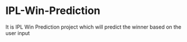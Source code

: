 # IPL-Win-Prediction
It is IPL Win Prediction project which will predict the winner based on the user input 
